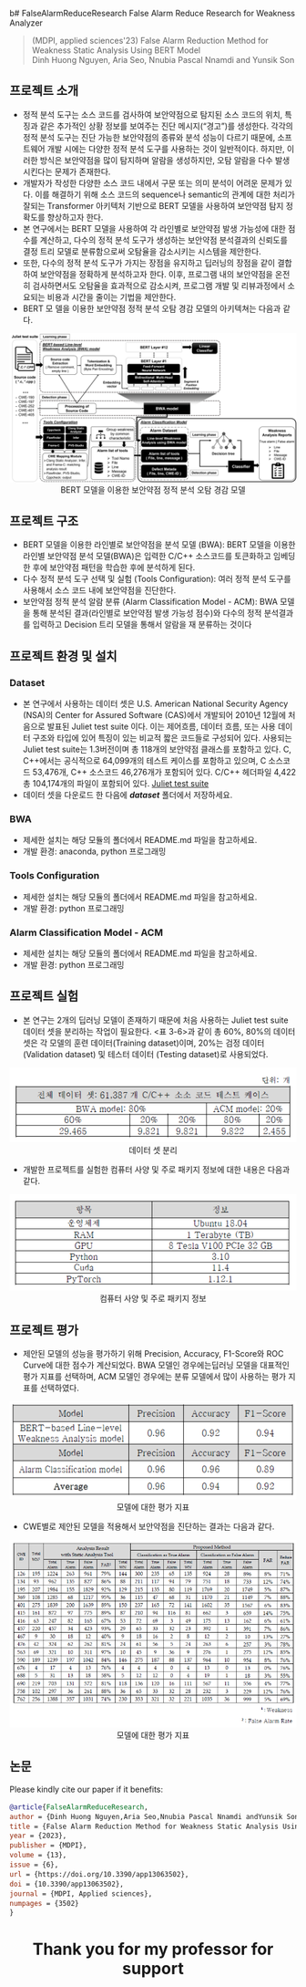 b# FalseAlarmReduceResearch
False Alarm Reduce Research for Weakness Analyzer
> (MDPI, applied sciences'23) False Alarm Reduction Method for Weakness Static Analysis Using BERT Model </br>
> Dinh Huong Nguyen, Aria Seo, Nnubia Pascal Nnamdi and Yunsik Son

## 프로젝트 소개
- 정적 분석 도구는 소스 코드를 검사하여 보안약점으로 탐지된 소스 코드의 위치, 특징과 같은 추가적인 상황 정보를 보여주는 진단 메시지(“경고”)를 생성한다. 각각의 정적 분석 도구는 진단 가능한 보안약점의 종류와 분석 성능이 다르기 때문에, 소프트웨어 개발 시에는 다양한 정적 분석 도구를 사용하는 것이 일반적이다. 하지만, 이러한 방식은 보안약점을 많이 탐지하며 알람을 생성하지만, 오탐 알람을 다수 발생시킨다는 문제가 존재한다.
- 개발자가 작성한 다양한 소스 코드 내에서 구문 또는 의미 분석이 어려운 문제가 있다. 이를 해결하기 위해 소스 코드의 sequence나 semantic의 관계에 대한 처리가 잘되는 Transformer 아키텍처 기반으로 BERT 모델을 사용하여 보안약점 탐지 정확도를 향상하고자 한다.
- 본 연구에서는 BERT 모델을 사용하여 각 라인별로 보안약점 발생 가능성에 대한 점수를 계산하고, 다수의 정적 분석 도구가 생성하는 보안약점 분석결과의 신뢰도를 결정 트리 모델로 분류함으로써 오탐율을 감소시키는 시스템을 제안한다.
- 또한, 다수의 정적 분석 도구가 가지는 장점을 유지하고 딥러닝의 장점을 같이 결합하여 보안약점을 정확하게 분석하고자 한다. 이후, 프로그램 내의 보안약점을 온전히 검사하면서도 오탐율을 효과적으로 감소시켜, 프로그램 개발 및 리뷰과정에서 소요되는 비용과 시간을 줄이는 기법을 제안한다.
- BERT 모 델을 이용한 보안약점 정적 분석 오탐 경감 모델의 아키텍쳐는 다음과 같다.

<p align="center">
  <img src="./docs/model.png" />
  <span>BERT 모델을 이용한 보안약점 정적 분석 오탐 경감 모델</span>
</p>

## 프로젝트 구조
  - BERT 모델을 이용한 라인별로 보안약점을 분석 모델 (BWA): BERT 모델을 이용한 라인별 보안약점 분석 모델(BWA)은 입력한 C/C++ 소스코드를 토큰화하고 임베딩한 후에 보안약점 패턴을 학습한 후에 분석하게 된다.
  - 다수 정적 분석 도구 선택 및 실험 (Tools Configuration): 여러 정적 분석 도구를 사용해서 소스 코드 내에 보안약점을 진단한다.
  - 보안약점 정적 분석 알람 분류 (Alarm Classification Model - ACM): BWA 모델을 통해 분석된 결과(라인별로 보안약점 발생 가능성 점수)와 다수의 정적 분석결과를 입력하고 Decision 트리 모델을 통해서 알람을 재 분류하는 것이다
## 프로젝트 환경 및 설치
### Dataset
- 본 연구에서 사용하는 데이터 셋은 U.S. American National Security Agency (NSA)의 Center for Assured Software (CAS)에서 개발되어 2010년 12월에 처음으로 발표된 Juliet test suite 이다. 이는 제어흐름, 데이터 흐름, 또는 사용 데이터 구조와 타입에 있어 특징이 있는 비교적 짧은 코드들로 구성되어 있다. 사용되는 Juliet test suite는 1.3버전이며 총 118개의 보안약점 클래스를 포함하고 있다. C, C++에서는 공식적으로 64,099개의 테스트 케이스를 포함하고 있으며, C 소스코드 53,476개, C++ 소스코드 46,276개가 포함되어 있다. C/C++ 헤더파일 4,422총 104,174개의 파일이 포함되어 있다. [Juliet test suite](https://samate.nist.gov/SARD/test-suites/112)
- 데이터 셋을 다운로드 한 다음에 ***dataset*** 폴더에서 저장하세요.
### BWA
- 제세한 설치는 해당 모듈의 폴더에서 README.md 파일을 참고하세요.
- 개발 환경: anaconda, python 프로그래밍
### Tools Configuration
- 제세한 설치는 해당 모듈의 폴더에서 README.md 파일을 참고하세요.
- 개발 환경: python 프로그래밍
### Alarm Classification Model - ACM
- 제세한 설치는 해당 모듈의 폴더에서 README.md 파일을 참고하세요.
- 개발 환경: python 프로그래밍

## 프로젝트 실험
- 본 연구는 2개의 딥러닝 모델이 존재하기 때문에 처음 사용하는 Juliet test suite 데이터 셋을 분리하는 작업이 필요한다. <표 3-6>과 같이 총 60%, 80%의 데이터 셋은 각 모델의 훈련 데이터(Training dataset)이며, 20%는 검정 데이터 (Validation dataset) 및 테스터 데이터 (Testing dataset)로 사용되었다.
<p align="center">
  <img src="./docs/splitdata.png" /><br>
  <span>데이터 셋 분리</span>
</p>

- 개발한 프로젝트를 실험한 컴퓨터 사양 및 주로 패키지 정보에 대한 내용은 다음과 같다.
<p align="center">
  <img src="./docs/computer.png" /><br>
  <span>컴퓨터 사양 및 주로 패키지 정보</span>
</p>

## 프로젝트 평가
- 제안된 모델의 성능을 평가하기 위해 Precision, Accuracy, F1-Score와 ROC Curve에 대한 점수가 계산되었다. BWA 모델인 경우에는딥러닝 모델을 대표적인 평가 지표를 선택하며, ACM 모델인 경우에는 분류 모델에서 많이 사용하는 평가 지표를 선택하였다.

<p align="center">
  <img src="./docs/evaluation.png" /><br>
  <span>모델에 대한 평가 지표</span>
</p>

- CWE별로 제안된 모델을 적용해서 보안약점을 진단하는 결과는 다음과 같다.

<p align="center">
  <img src="./docs/cwe_evaluation.png" /><br>
  <span>모델에 대한 평가 지표</span>
</p>

## 논문
Please kindly cite our paper if it benefits:

```bib
@article{FalseAlarmReduceResearch,
author = {Dinh Huong Nguyen,Aria Seo,Nnubia Pascal Nnamdi andYunsik Son},
title = {False Alarm Reduction Method for Weakness Static Analysis Using BERT Model},
year = {2023},
publisher = {MDPI},
volume = {13},
issue = {6},
url = {https://doi.org/10.3390/app13063502},
doi = {10.3390/app13063502},
journal = {MDPI, Applied sciences},
numpages = {3502}
}
```

<h1 align="center">Thank you for my professor for support</h1>
